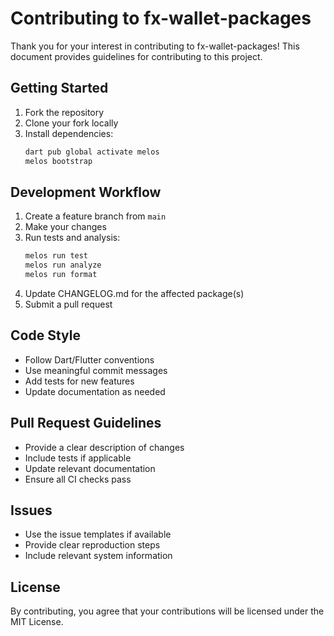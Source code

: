 # Contributing to fx-wallet-packages

Thank you for your interest in contributing to fx-wallet-packages! This document provides guidelines for contributing to this project.

## Getting Started

1. Fork the repository
2. Clone your fork locally
3. Install dependencies:
   ```bash
   dart pub global activate melos
   melos bootstrap
   ```

## Development Workflow

1. Create a feature branch from `main`
2. Make your changes
3. Run tests and analysis:
   ```bash
   melos run test
   melos run analyze
   melos run format
   ```
4. Update CHANGELOG.md for the affected package(s)
5. Submit a pull request

## Code Style

- Follow Dart/Flutter conventions
- Use meaningful commit messages
- Add tests for new features
- Update documentation as needed

## Pull Request Guidelines

- Provide a clear description of changes
- Include tests if applicable
- Update relevant documentation
- Ensure all CI checks pass

## Issues

- Use the issue templates if available
- Provide clear reproduction steps
- Include relevant system information

## License

By contributing, you agree that your contributions will be licensed under the MIT License.